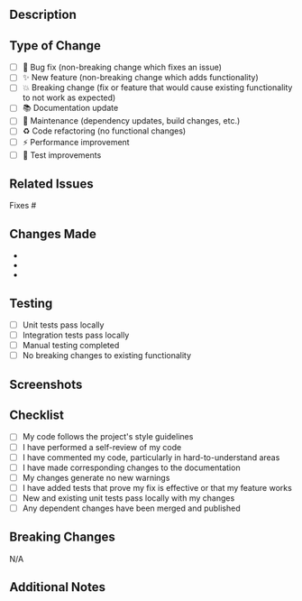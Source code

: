 ## Description

<!-- Provide a brief description of the changes in this PR -->

## Type of Change

<!-- Mark the relevant option with an "x" -->

- [ ] 🐛 Bug fix (non-breaking change which fixes an issue)
- [ ] ✨ New feature (non-breaking change which adds functionality)
- [ ] 💥 Breaking change (fix or feature that would cause existing functionality to not work as expected)
- [ ] 📚 Documentation update
- [ ] 🔧 Maintenance (dependency updates, build changes, etc.)
- [ ] ♻️ Code refactoring (no functional changes)
- [ ] ⚡ Performance improvement
- [ ] 🧪 Test improvements

## Related Issues

<!-- Link to related issues using "Fixes #123" or "Closes #123" -->

Fixes #

## Changes Made

<!-- List the main changes made in this PR -->

- 
- 
- 

## Testing

<!-- Describe how you tested these changes -->

- [ ] Unit tests pass locally
- [ ] Integration tests pass locally
- [ ] Manual testing completed
- [ ] No breaking changes to existing functionality

## Screenshots

<!-- If applicable, add screenshots to help explain your changes -->

## Checklist

<!-- Mark completed items with an "x" -->

- [ ] My code follows the project's style guidelines
- [ ] I have performed a self-review of my code
- [ ] I have commented my code, particularly in hard-to-understand areas
- [ ] I have made corresponding changes to the documentation
- [ ] My changes generate no new warnings
- [ ] I have added tests that prove my fix is effective or that my feature works
- [ ] New and existing unit tests pass locally with my changes
- [ ] Any dependent changes have been merged and published

## Breaking Changes

<!-- If this is a breaking change, describe what changes users need to make -->

N/A

## Additional Notes

<!-- Any additional information that reviewers should know -->